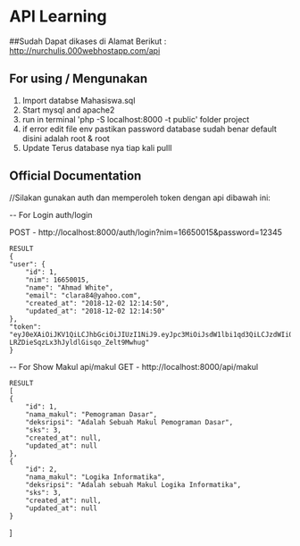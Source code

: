 # API Learning

##Sudah Dapat dikases di Alamat Berikut : http://nurchulis.000webhostapp.com/api

## For using / Mengunakan

1. Import databse Mahasiswa.sql
2. Start mysql and apache2
3. run in terminal 'php -S localhost:8000 -t public' folder project
4. if error edit file env pastikan password database sudah benar default disini adalah root & root
5. Update Terus database nya tiap kali pulll

## Official Documentation
//Silakan gunakan auth dan memperoleh token dengan api dibawah ini:

-- For Login auth/login

POST - http://localhost:8000/auth/login?nim=16650015&password=12345

	RESULT
	{
    "user": {
        "id": 1,
        "nim": 16650015,
        "name": "Ahmad White",
        "email": "clara84@yahoo.com",
        "created_at": "2018-12-02 12:14:50",
        "updated_at": "2018-12-02 12:14:50"
    },
    "token": "eyJ0eXAiOiJKV1QiLCJhbGciOiJIUzI1NiJ9.eyJpc3MiOiJsdW1lbi1qd3QiLCJzdWIiOjE2NjUwMDE1LCJpYXQiOjE1NDQ0MjQ0MTcsImV4cCI6MTU0NDQyODAxN30.XZSkf05j-LRZDieSqzLx3hJyldlGisqo_Zelt9Mwhug"
    }

-- For Show Makul api/makul
GET - http://localhost:8000/api/makul

    RESULT
    [
    {
        "id": 1,
        "nama_makul": "Pemograman Dasar",
        "deksripsi": "Adalah Sebuah Makul Pemograman Dasar",
        "sks": 3,
        "created_at": null,
        "updated_at": null
    },
    {
        "id": 2,
        "nama_makul": "Logika Informatika",
        "deksripsi": "Adalah sebuah Makul Logika Informatika",
        "sks": 3,
        "created_at": null,
        "updated_at": null
    }
]


